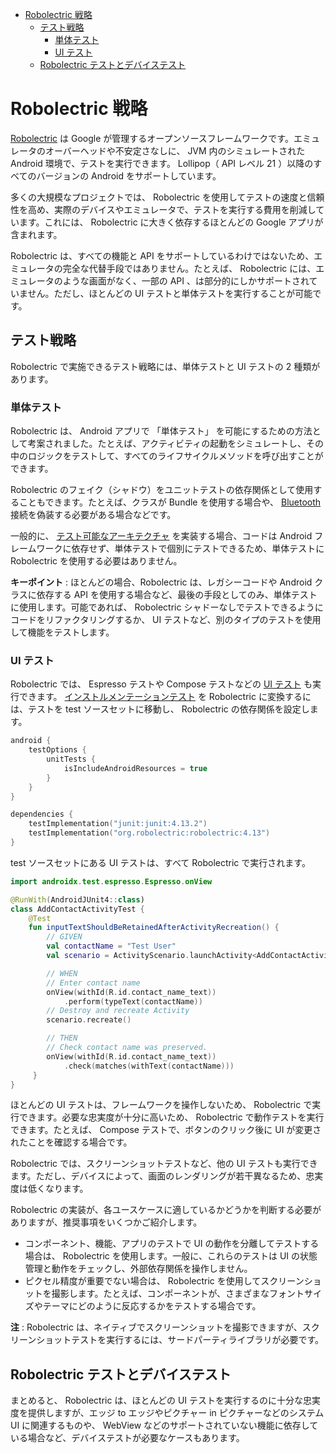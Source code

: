 - [Robolectric 戦略](#robolectric-戦略)
  - [テスト戦略](#テスト戦略)
    - [単体テスト](#単体テスト)
    - [UI テスト](#ui-テスト)
  - [Robolectric テストとデバイステスト](#robolectric-テストとデバイステスト)


# Robolectric 戦略

[Robolectric](https://robolectric.org/) は Google が管理するオープンソースフレームワークです。エミュレータのオーバーヘッドや不安定さなしに、 JVM 内のシミュレートされた Android 環境で、テストを実行できます。 Lollipop（ API レベル 21 ）以降のすべてのバージョンの Android をサポートしています。

多くの大規模なプロジェクトでは、 Robolectric を使用してテストの速度と信頼性を高め、実際のデバイスやエミュレータで、テストを実行する費用を削減しています。これには、 Robolectric に大きく依存するほとんどの Google アプリが含まれます。

Robolectric は、すべての機能と API をサポートしているわけではないため、エミュレータの完全な代替手段ではありません。たとえば、 Robolectric には、エミュレータのような画面がなく、一部の API 、は部分的にしかサポートされていません。ただし、ほとんどの UI テストと単体テストを実行することが可能です。


## テスト戦略

Robolectric で実施できるテスト戦略には、単体テストと UI テストの 2 種類があります。


### 単体テスト

Robolectric は、 Android アプリで 「単体テスト」 を可能にするための方法として考案されました。たとえば、アクティビティの起動をシミュレートし、その中のロジックをテストして、すべてのライフサイクルメソッドを呼び出すことができます。

Robolectric のフェイク（シャドウ）をユニットテストの依存関係として使用することもできます。たとえば、クラスが Bundle を使用する場合や、 [Bluetooth](https://github.com/robolectric/robolectric/blob/ae831fccdc10b5808c274fbe519a5a8deae33424/shadows/framework/src/main/java/org/robolectric/shadows/BluetoothConnectionManager.java#L12) 接続を偽装する必要がある場合などです。

一般的に、 [テスト可能なアーキテクチャ](../2.基本/1.Android%20アプリのテストの基礎.md/#テスト可能なアーキテクチャ) を実装する場合、コードは Android フレームワークに依存せず、単体テストで個別にテストできるため、単体テストに Robolectric を使用する必要はありません。

**キーポイント** : ほとんどの場合、Robolectric は、レガシーコードや Android クラスに依存する API を使用する場合など、最後の手段としてのみ、単体テストに使用します。可能であれば、 Robolectric シャドーなしでテストできるようにコードをリファクタリングするか、 UI テストなど、別のタイプのテストを使用して機能をテストします。


### UI テスト

Robolectric では、 Espresso テストや Compose テストなどの [UI テスト](https://developer.android.com/training/testing/ui-tests?hl=ja) も実行できます。 [インストルメンテーションテスト](https://developer.android.com/training/testing/instrumented-tests?hl=ja) を Robolectric に変換するには、テストを test ソースセットに移動し、 Robolectric の依存関係を設定します。

```kotlin
android {
    testOptions {
        unitTests {
            isIncludeAndroidResources = true
        }
    }
}

dependencies {
    testImplementation("junit:junit:4.13.2")
    testImplementation("org.robolectric:robolectric:4.13")
}
```

test ソースセットにある UI テストは、すべて Robolectric で実行されます。

```kotlin
import androidx.test.espresso.Espresso.onView

@RunWith(AndroidJUnit4::class)
class AddContactActivityTest {
    @Test
    fun inputTextShouldBeRetainedAfterActivityRecreation() {
        // GIVEN
        val contactName = "Test User"
        val scenario = ActivityScenario.launchActivity<AddContactActivity>()

        // WHEN
        // Enter contact name
        onView(withId(R.id.contact_name_text))
            .perform(typeText(contactName))
        // Destroy and recreate Activity
        scenario.recreate()

        // THEN
        // Check contact name was preserved.
        onView(withId(R.id.contact_name_text))
            .check(matches(withText(contactName)))
     }
}
```

ほとんどの UI テストは、フレームワークを操作しないため、 Robolectric で実行できます。必要な忠実度が十分に高いため、 Robolectric で動作テストを実行できます。たとえば、 Compose テストで、ボタンのクリック後に UI が変更されたことを確認する場合です。

Robolectric では、スクリーンショットテストなど、他の UI テストも実行できます。ただし、デバイスによって、画面のレンダリングが若干異なるため、忠実度は低くなります。

Robolectric の実装が、各ユースケースに適しているかどうかを判断する必要がありますが、推奨事項をいくつかご紹介します。

- コンポーネント、機能、アプリのテストで UI の動作を分離してテストする場合は、 Robolectric を使用します。一般に、これらのテストは UI の状態管理と動作をチェックし、外部依存関係を操作しません。
- ピクセル精度が重要でない場合は、 Robolectric を使用してスクリーンショットを撮影します。たとえば、コンポーネントが、さまざまなフォントサイズやテーマにどのように反応するかをテストする場合です。

**注** : Robolectric は、ネイティブでスクリーンショットを撮影できますが、スクリーンショットテストを実行するには、サードパーティライブラリが必要です。


## Robolectric テストとデバイステスト

まとめると、 Robolectric は、ほとんどの UI テストを実行するのに十分な忠実度を提供しますが、エッジ to エッジやピクチャー in ピクチャーなどのシステム UI に関連するものや、 WebView などのサポートされていない機能に依存している場合など、デバイステストが必要なケースもあります。




